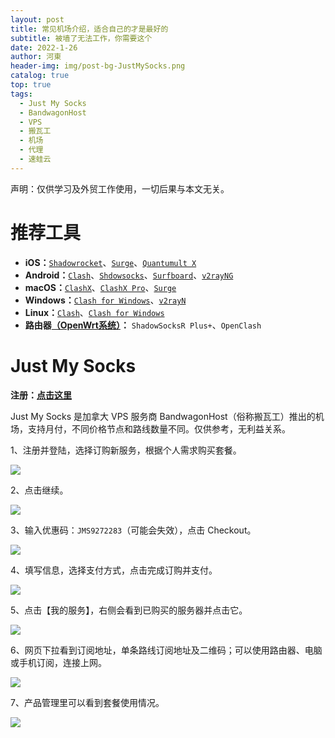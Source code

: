 ```yaml
---
layout: post
title: 常见机场介绍，适合自己的才是最好的
subtitle: 被墙了无法工作，你需要这个
date: 2022-1-26
author: 河東
header-img: img/post-bg-JustMySocks.png
catalog: true
top: true
tags:
  - Just My Socks
  - BandwagonHost
  - VPS
  - 搬瓦工
  - 机场
  - 代理
  - 速蛙云
---
```


声明：仅供学习及外贸工作使用，一切后果与本文无关。

# 推荐工具

- **iOS：**[`Shadowrocket`](https://apps.apple.com/us/app/shadowrocket/id932747118)、[`Surge`](https://apps.apple.com/us/app/id1442620678)、[`Quantumult X`](https://apps.apple.com/us/app/quantumult-x/id1443988620)
- **Android：**[`Clash`](https://play.google.com/store/apps/details?id=com.github.kr328.clash)、[`Shdowsocks`](https://play.google.com/store/apps/details?id=com.github.shadowsocks)、[`Surfboard`](https://play.google.com/store/apps/details?id=com.getsurfboard)、[`v2rayNG`](https://play.google.com/store/apps/details?id=com.v2ray.ang)
- **macOS：**[`ClashX`](https://github.com/yichengchen/clashX/releases)、[`ClashX Pro`](https://install.appcenter.ms/users/clashx/apps/clashx-pro/distribution_groups/public)、[`Surge`](https://nssurge.com/)
- **Windows：**[`Clash for Windows`](https://github.com/Fndroid/clash_for_windows_pkg/releases)、[`v2rayN`](https://github.com/2dust/v2rayN/releases)
- **Linux：**[`Clash`](https://github.com/Dreamacro/clash/releases)、[`Clash for Windows`](https://github.com/Fndroid/clash_for_windows_pkg/releases)
- **路由器[（OpenWrt系统）](https://github.com/coolsnowwolf/lede)：** `ShadowSocksR Plus+`、`OpenClash`


# Just My Socks


**注册：[点击这里](https://justmysocks.net/members/aff.php?aff=12029)**

Just My Socks 是加拿大 VPS 服务商 BandwagonHost（俗称搬瓦工）推出的机场，支持月付，不同价格节点和路线数量不同。仅供参考，无利益关系。


1、注册并登陆，选择订购新服务，根据个人需求购买套餐。

![](https://i.imgur.com/G0gKyok.png)

2、点击继续。

![](https://i.imgur.com/b8CjZzd.png)

3、输入优惠码：`JMS9272283`（可能会失效），点击 Checkout。

![](https://i.imgur.com/rUT5nEY.png)

4、填写信息，选择支付方式，点击完成订购并支付。

![](https://i.imgur.com/r81XVOD.png)

5、点击【我的服务】，右侧会看到已购买的服务器并点击它。

![](https://i.imgur.com/k9h53wz.png)

6、网页下拉看到订阅地址，单条路线订阅地址及二维码；可以使用路由器、电脑或手机订阅，连接上网。

![](https://i.imgur.com/ZDCJnFg.png)

7、产品管理里可以看到套餐使用情况。

![](https://i.imgur.com/feBInBi.png)


